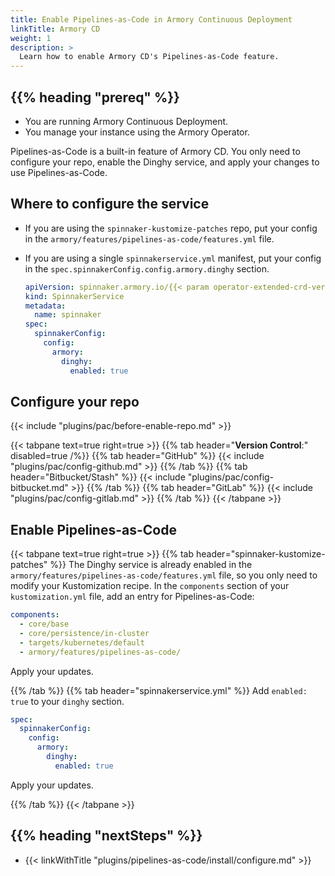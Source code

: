 ```yaml
---
title: Enable Pipelines-as-Code in Armory Continuous Deployment
linkTitle: Armory CD
weight: 1
description: >
  Learn how to enable Armory CD's Pipelines-as-Code feature.
---
```


## {{% heading "prereq" %}}

* You are running Armory Continuous Deployment.
* You manage your instance using the Armory Operator. 

Pipelines-as-Code is a built-in feature of Armory CD. You only need to configure your repo, enable the Dinghy service, and apply your changes to use Pipelines-as-Code.

## Where to configure the service

* If you are using the `spinnaker-kustomize-patches` repo, put your config in the `armory/features/pipelines-as-code/features.yml` file.
* If you are using a single `spinnakerservice.yml` manifest, put your config in the `spec.spinnakerConfig.config.armory.dinghy` section. 

  ```yaml
  apiVersion: spinnaker.armory.io/{{< param operator-extended-crd-version >}}
  kind: SpinnakerService
  metadata:
    name: spinnaker
  spec:
    spinnakerConfig:
      config:
        armory:
          dinghy:
            enabled: true
  ```


## Configure your repo

{{< include "plugins/pac/before-enable-repo.md" >}}

{{< tabpane text=true right=true  >}}
{{% tab header="**Version Control**:" disabled=true /%}}
{{% tab header="GitHub"  %}}
{{< include "plugins/pac/config-github.md" >}}
{{% /tab %}}
{{% tab header="Bitbucket/Stash"  %}}
{{< include "plugins/pac/config-bitbucket.md" >}}
{{% /tab %}}
{{% tab header="GitLab"  %}}
{{< include "plugins/pac/config-gitlab.md" >}}
{{% /tab %}}
{{< /tabpane >}}

## Enable Pipelines-as-Code

{{< tabpane text=true right=true  >}}
{{% tab header="spinnaker-kustomize-patches"  %}}
The Dinghy service is already enabled in the `armory/features/pipelines-as-code/features.yml` file, so you only need to modify your Kustomization recipe. In the `components` section of your `kustomization.yml` file, add an entry for Pipelines-as-Code:

```yaml
components:
  - core/base
  - core/persistence/in-cluster
  - targets/kubernetes/default
  - armory/features/pipelines-as-code/
```

Apply your updates.

{{% /tab %}}
{{% tab header="spinnakerservice.yml"  %}}
Add `enabled: true` to your `dinghy` section.

```yaml
spec:
  spinnakerConfig:
    config:
      armory:
        dinghy:
          enabled: true
```

Apply your updates.

{{% /tab %}}
{{< /tabpane >}}


## {{% heading "nextSteps" %}}

* {{< linkWithTitle "plugins/pipelines-as-code/install/configure.md" >}}